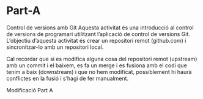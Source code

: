 # Part-A
Control de versions amb Git
Aquesta activitat és una introducció al control de versions de programari utilitzant l’aplicació de control de versions Git. L’objectiu d’aquesta activitat és crear un repositori remot (github.com) i sincronitzar-lo amb un repositori local. 

Cal recordar que si es modifica alguna cosa del repositori remot (upstream) amb un commit i el baixem, es fa un merge i es fusiona amb el codi que tenim a baix (downstream) i que no hem modificat, possiblement hi haurà conflictes en la fusió i s’hagi de fer manualment.

Modificació Part A